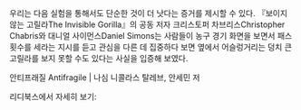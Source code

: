 우리는 다음 실험을 통해서도 단순한 것이 더 낫다는 증거를 제시할 수 있다. 『보이지 않는 고릴라The Invisible Gorilla』의 공동 저자 크리스토퍼 차브리스Christopher Chabris와 대니얼 사이먼스Daniel Simons는 사람들이 농구 경기 화면을 보면서 패스 횟수를 세라는 지시를 듣고 관심을 다른 데 집중하다 보면 옆에서 어슬렁거리는 덩치 큰 고릴라를 보지 못할 수도 있다는 사실을 입증해 보였다.

안티프래질 Antifragile | 나심 니콜라스 탈레브, 안세민 저

리디북스에서 자세히 보기: